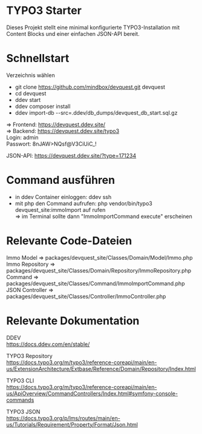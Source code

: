 # TYPO3 Starter

Dieses Projekt stellt eine minimal konfigurierte TYPO3-Installation mit Content Blocks und einer einfachen JSON-API bereit.

# Schnellstart

Verzeichnis wählen
- git clone https://github.com/mindbox/devquest.git devquest
- cd devquest
- ddev start
- ddev composer install
- ddev import-db --src=.ddev/db_dumps/devquest_db_start.sql.gz

=> Frontend: https://devquest.ddev.site/  
=> Backend: https://devquest.ddev.site/typo3  
Login: admin  
Passwort: 8nJAW>NQsf@V3CiUiC_!  

JSON-API: https://devquest.ddev.site/?type=171234  

# Command ausführen
- in ddev Container einloggen: ddev ssh
- mit php den Command aufrufen: php vendor/bin/typo3 devquest_site:immoImport auf rufen  
=> im Terminal sollte dann "ImmoImportCommand execute" erscheinen

# Relevante Code-Dateien
Immo Model => packages/devquest_site/Classes/Domain/Model/Immo.php  
Immo Repository => packages/devquest_site/Classes/Domain/Repository/ImmoRepository.php  
Command => packages/devquest_site/Classes/Command/ImmoImportCommand.php  
JSON Controller => packages/devquest_site/Classes/Controller/ImmoController.php  

# Relevante Dokumentation
DDEV  
https://docs.ddev.com/en/stable/  

TYPO3 Repository  
https://docs.typo3.org/m/typo3/reference-coreapi/main/en-us/ExtensionArchitecture/Extbase/Reference/Domain/Repository/Index.html  

TYPO3 CLI  
https://docs.typo3.org/m/typo3/reference-coreapi/main/en-us/ApiOverview/CommandControllers/Index.html#symfony-console-commands  

TYPO3 JSON  
https://docs.typo3.org/p/lms/routes/main/en-us/Tutorials/Requirement/Property/Format/Json.html  
